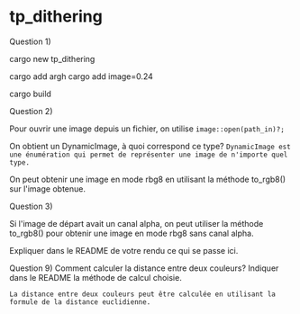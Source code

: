 # tp_dithering

Question 1)

cargo new tp_dithering

cargo add argh
cargo add image=0.24

cargo build

Question 2)

Pour ouvrir une image depuis un fichier, on utilise 
```image::open(path_in)?;``` 

On obtient un DynamicImage, à quoi correspond ce type?
```DynamicImage est une énumération qui permet de représenter une image de n'importe quel type.```

On peut obtenir une image en mode rbg8 en utilisant la méthode to_rgb8() sur l'image obtenue.


Question 3)

Si l'image de départ avait un canal alpha, on peut utiliser la méthode to_rgb8() pour obtenir une image en mode rbg8 sans canal alpha.

Expliquer dans le README de votre rendu ce qui se passe ici.


Question 9)
Comment calculer la distance entre deux couleurs? Indiquer dans le README la méthode de
calcul choisie.

```La distance entre deux couleurs peut être calculée en utilisant la formule de la distance euclidienne.```


